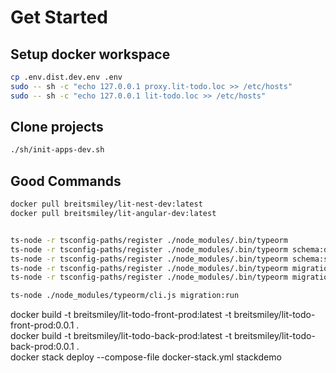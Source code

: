 # Get Started

## Setup docker workspace
```bash
cp .env.dist.dev.env .env
sudo -- sh -c "echo 127.0.0.1 proxy.lit-todo.loc >> /etc/hosts"
sudo -- sh -c "echo 127.0.0.1 lit-todo.loc >> /etc/hosts"
```

## Clone projects
```bash
./sh/init-apps-dev.sh
```


## Good Commands
```bash
docker pull breitsmiley/lit-nest-dev:latest
docker pull breitsmiley/lit-angular-dev:latest


ts-node -r tsconfig-paths/register ./node_modules/.bin/typeorm 
ts-node -r tsconfig-paths/register ./node_modules/.bin/typeorm schema:drop
ts-node -r tsconfig-paths/register ./node_modules/.bin/typeorm schema:sync
ts-node -r tsconfig-paths/register ./node_modules/.bin/typeorm migration:generate -n init
ts-node -r tsconfig-paths/register ./node_modules/.bin/typeorm migration:run

ts-node ./node_modules/typeorm/cli.js migration:run

```


docker build -t breitsmiley/lit-todo-front-prod:latest -t breitsmiley/lit-todo-front-prod:0.0.1 . \
docker build -t breitsmiley/lit-todo-back-prod:latest -t breitsmiley/lit-todo-back-prod:0.0.1 . \
docker stack deploy --compose-file docker-stack.yml stackdemo
